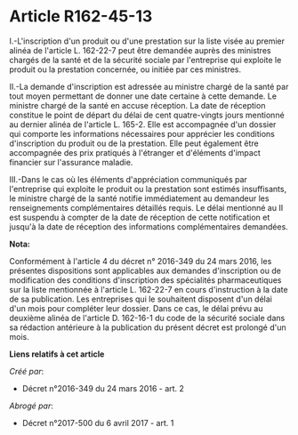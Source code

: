 # Article R162-45-13

I.-L'inscription d'un produit ou d'une prestation sur la liste visée au premier alinéa de l'article L. 162-22-7 peut être
demandée auprès des ministres chargés de la santé et de la sécurité sociale par l'entreprise qui exploite le produit ou la
prestation concernée, ou initiée par ces ministres. 

II.-La demande d'inscription est adressée au ministre chargé de la santé par tout moyen permettant de donner une date
certaine à cette demande. Le ministre chargé de la santé en accuse réception. La date de réception constitue le point de
départ du délai de cent quatre-vingts jours mentionné au dernier alinéa de l'article L. 165-2. Elle est accompagnée d'un
dossier qui comporte les informations nécessaires pour apprécier les conditions d'inscription du produit ou de la prestation.
Elle peut également être accompagnée des prix pratiqués à l'étranger et d'éléments d'impact financier sur l'assurance
maladie. 

III.-Dans le cas où les éléments d'appréciation communiqués par l'entreprise qui exploite le produit ou la prestation sont
estimés insuffisants, le ministre chargé de la santé notifie immédiatement au demandeur les renseignements complémentaires
détaillés requis. Le délai mentionné au II est suspendu à compter de la date de réception de cette notification et jusqu'à la
date de réception des informations complémentaires demandées.

**Nota:**

Conformément à l'article 4 du décret n° 2016-349 du 24 mars 2016, les présentes dispositions sont applicables aux demandes
d'inscription ou de modification des conditions d'inscription des spécialités pharmaceutiques sur la liste mentionnée à
l'article L. 162-22-7 en cours d'instruction à la date de sa publication. Les entreprises qui le souhaitent disposent d'un
délai d'un mois pour compléter leur dossier. Dans ce cas, le délai prévu au deuxième alinéa de l'article D. 162-16-1 du code
de la sécurité sociale dans sa rédaction antérieure à la publication du présent décret est prolongé d'un mois.

**Liens relatifs à cet article**

_Créé par_:

  - Décret n°2016-349 du 24 mars 2016 - art. 2

_Abrogé par_:

  - Décret n°2017-500 du 6 avril 2017 - art. 1
